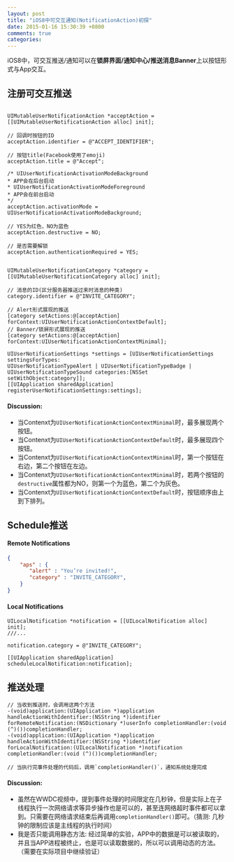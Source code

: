 ```yaml
---
layout: post
title: "iOS8中可交互通知(NotificationAction)初探"
date: 2015-01-16 15:30:39 +0800
comments: true
categories: 
---
```


iOS8中，可交互推送/通知可以在**锁屏界面/通知中心/推送消息Banner**上以按钮形式与App交互。

注册可交互推送
------

```objc
UIMutableUserNotificationAction *acceptAction =[[UIMutableUserNotificationAction alloc] init];
// 回调时按钮的IDacceptAction.identifier = @"ACCEPT_IDENTIFIER";
// 按钮title(Facebook使用了emoji)acceptAction.title = @"Accept";
/* UIUserNotificationActivationModeBackground * APP会在后台启动
* UIUserNotificationActivationModeForeground
* APP会在前台启动*/acceptAction.activationMode = UIUserNotificationActivationModeBackground;

// YES为红色，NO为蓝色
acceptAction.destructive = NO;
// 是否需要解锁
acceptAction.authenticationRequired = YES;


UIMutableUserNotificationCategory *category = [[UIMutableUserNotificationCategory alloc] init];

// 消息的ID(区分服务器推送过来时消息的种类)
category.identifier = @"INVITE_CATEGORY";

// Alert形式展现的推送
[category setActions:@[acceptAction] forContext:UIUserNotificationActionContextDefault];
// Banner/锁屏形式展现的推送
[category setActions:@[acceptAction] forContext:UIUserNotificationActionContextMinimal];

UIUserNotificationSettings *settings = [UIUserNotificationSettings settingsForTypes:
UIUserNotificationTypeAlert | UIUserNotificationTypeBadge | UIUserNotificationTypeSound categories:[NSSet setWithObject:category]];
[[UIApplication sharedApplication] registerUserNotificationSettings:settings];
```

#### Discussion:

* 当Contenxt为`UIUserNotificationActionContextMinimal`时，最多展现两个按钮。
* 当Contenxt为`UIUserNotificationActionContextDefault`时，最多展现四个按钮。
* 当Contenxt为`UIUserNotificationActionContextMinimal`时，第一个按钮在右边，第二个按钮在左边。
* 当Contenxt为`UIUserNotificationActionContextMinimal`时，若两个按钮的`destructive`属性都为NO，则第一个为蓝色，第二个为灰色。
* 当Contenxt为`UIUserNotificationActionContextDefault`时，按钮顺序由上到下排列。

Schedule推送
------

<!--more-->
#### Remote Notifications
```json
{	"aps" : {       "alert" : "You’re invited!",       "category" : "INVITE_CATEGORY",	} }
```

#### Local Notifications

```objc
UILocalNotification *notification = [[UILocalNotification alloc] init]; 
///...notification.category = @"INVITE_CATEGORY";
[[UIApplication sharedApplication] scheduleLocalNotification:notification];
```

推送处理
------

```objc
// 当收到推送时，会调用这两个方法
-(void)application:(UIApplication *)application handleActionWithIdentifier:(NSString *)identifier forRemoteNotification:(NSDictionary *)userInfo completionHandler:(void (^)())completionHandler;
-(void)application:(UIApplication *)application handleActionWithIdentifier:(NSString *)identifier forLocalNotification:(UILocalNotification *)notification completionHandler:(void (^)())completionHandler;

// 当执行完事件处理的代码后，调用`completionHandler()`，通知系统处理完成
```

#### Discussion:
* 虽然在WWDC视频中，提到事件处理的时间限定在几秒钟，但是实际上在子线程执行一次网络请求等异步操作也是可以的，甚至连网络超时事件都可以拿到。只需要在网络请求结束后再调用`completionHandler()`即可。（猜测: 几秒钟的限制应该是主线程的执行时间）
* 我是否只能调用静态方法: 经过简单的实验，APP中的数据是可以被读取的，并且当APP进程被终止，也是可以读取数据的，所以可以调用动态的方法。（需要在实际项目中继续验证）